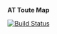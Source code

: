 **AT Toute Map**

[![Build Status](https://travis-ci.org/iuv-dev/routeapp.svg?branch=dev)](https://travis-ci.org/iuv-dev/routeapp)

